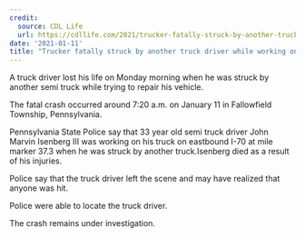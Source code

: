 ```yaml
---
credit:
  source: CDL Life
  url: https://cdllife.com/2021/trucker-fatally-struck-by-another-truck-driver-while-working-on-disabled-big-rig/
date: '2021-01-11'
title: "Trucker fatally struck by another truck driver while working on disabled big rig"
---
```

A truck driver lost his life on Monday morning when he was struck by another semi truck while trying to repair his vehicle.

The fatal crash occurred around 7:20 a.m. on January 11 in Fallowfield Township, Pennsylvania.

Pennsylvania State Police say that 33 year old semi truck driver John Marvin Isenberg III was working on his truck on eastbound I-70 at mile marker 37.3 when he was struck by another truck.Isenberg died as a result of his injuries.

Police say that the truck driver left the scene and may have realized that anyone was hit.

Police were able to locate the truck driver.

The crash remains under investigation.
